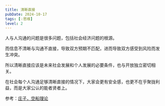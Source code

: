 ```yaml
---
title: 清晰直接
pubDate: 2024-10-17
tags: [💡思维]
level: 2
---
```


人与人沟通的问题是很多问题，包括社会经济问题的根源。

而信息不清晰与沟通不直接，导致双方预期不匹配，进而导致双方感受到风险而发生冲突。

所以清晰直接应该是未来社会发展和个人发展的必要条件，也与开放独立密切相关。

在社会每个人沟通足够清晰直接的情况下，大家会更有安全感，也更不在乎聚拢利益，而是大家公认的能者贤者上。

参考：[庄子，空船理论](https://zhuanlan.zhihu.com/p/90494686)
